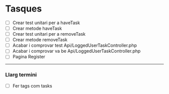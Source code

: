# Tasques

- [ ] Crear test unitari per a haveTask
- [ ] Crear metode haveTask
- [ ] Crear test unitari per a removeTask
- [ ] Crear metode removeTask
- [ ] Acabar i comprovar test Api/LoggedUserTaskController.php
- [ ] Acabar i comprovar va be Api/LoggedUserTaskController.php
- [ ] Pagina Register

---
### Llarg termini
- [ ] Fer tags com tasks